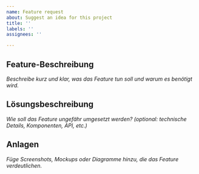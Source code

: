 ```yaml
---
name: Feature request
about: Suggest an idea for this project
title: ''
labels: ''
assignees: ''

---
```


## Feature-Beschreibung
_Beschreibe kurz und klar, was das Feature tun soll und warum es benötigt wird._


## Lösungsbeschreibung
_Wie soll das Feature ungefähr umgesetzt werden? (optional: technische Details, Komponenten, API, etc.)_ 


## Anlagen
_Füge Screenshots, Mockups oder Diagramme hinzu, die das Feature verdeutlichen._
